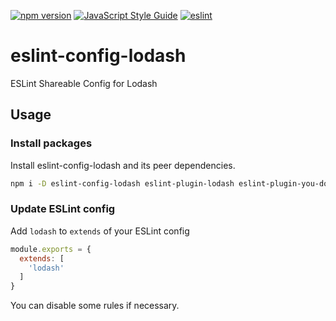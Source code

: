 [![npm version](https://badge.fury.io/js/eslint-config-lodash.svg)](https://badge.fury.io/js/eslint-config-lodash)
[![JavaScript Style Guide](https://img.shields.io/badge/code_style-standard-brightgreen.svg)](https://standardjs.com)
[![eslint](https://github.com/lodash-community/eslint-config-lodash/actions/workflows/eslint.yml/badge.svg)](https://github.com/lodash-community/eslint-config-lodash/actions/workflows/eslint.yml)

# eslint-config-lodash

ESLint Shareable Config for Lodash

## Usage

### Install packages

Install eslint-config-lodash and its peer dependencies.

```sh
npm i -D eslint-config-lodash eslint-plugin-lodash eslint-plugin-you-dont-need-lodash-underscore
```

### Update ESLint config

Add `lodash` to `extends` of your ESLint config

```js
module.exports = {
  extends: [
    'lodash'
  ]
}
```

You can disable some rules if necessary.
